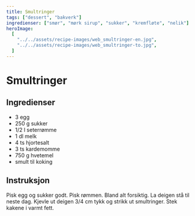 ```yaml
---
title: Smultringer
tags: ["dessert", "bakverk"]
ingredienser: ["smør", "mørk sirup", "sukker", "kremfløte", "nelik"]
heroImage:
  [
    "../../assets/recipe-images/web_smultringer-en.jpg",
    "../../assets/recipe-images/web_smultringer-to.jpg",
  ]
---
```


# Smultringer

## Ingredienser

- 3 egg
- 250 g sukker
- 1/2 l seterrømme
- 1 dl melk
- 4 ts hjortesalt
- 3 ts kardemomme
- 750 g hvetemel
- smult til koking

## Instruksjon

Pisk egg og sukker godt. Pisk rømmen. Bland alt forsiktig. La deigen stå til neste dag. Kjevle ut deigen 3/4 cm tykk og strikk ut smultringer. Stek kakene i varmt fett.

